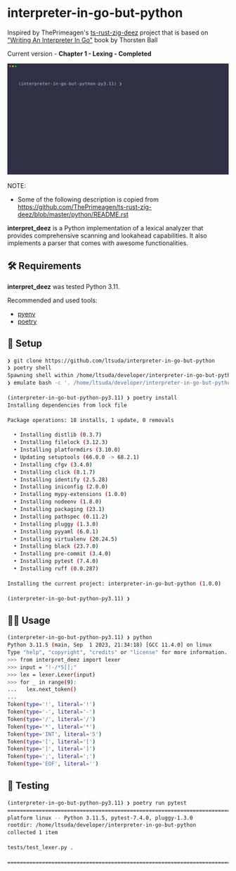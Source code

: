 # interpreter-in-go-but-python

Inspired by ThePrimeagen's [ts-rust-zig-deez](https://github.com/ThePrimeagen/ts-rust-zig-deez) project that is based on ["Writing An Interpreter In Go"](https://interpreterbook.com/) book by Thorsten Ball

Current version - **Chapter 1 - Lexing - Completed**

![repl](assets/repl.gif)

NOTE:

- Some of the following description is copied from https://github.com/ThePrimeagen/ts-rust-zig-deez/blob/master/python/README.rst

**interpret_deez** is a Python implementation of a lexical analyzer that provides comprehensive scanning and lookahead capabilities. It also implements a parser that comes with awesome functionalities.

## 🛠️ Requirements

**interpret_deez** was tested Python 3.11.

Recommended and used tools:

- [pyenv](https://github.com/pyenv/pyenv#installation)
- [poetry](https://python-poetry.org/)

## 🚸 Setup

```bash
❯ git clone https://github.com/ltsuda/interpreter-in-go-but-python
❯ poetry shell
Spawning shell within /home/ltsuda/developer/interpreter-in-go-but-python/.venv
❯ emulate bash -c '. /home/ltsuda/developer/interpreter-in-go-but-python/.venv/bin/activate'

(interpreter-in-go-but-python-py3.11) ❯ poetry install
Installing dependencies from lock file

Package operations: 18 installs, 1 update, 0 removals

  • Installing distlib (0.3.7)
  • Installing filelock (3.12.3)
  • Installing platformdirs (3.10.0)
  • Updating setuptools (66.0.0 -> 68.2.1)
  • Installing cfgv (3.4.0)
  • Installing click (8.1.7)
  • Installing identify (2.5.28)
  • Installing iniconfig (2.0.0)
  • Installing mypy-extensions (1.0.0)
  • Installing nodeenv (1.8.0)
  • Installing packaging (23.1)
  • Installing pathspec (0.11.2)
  • Installing pluggy (1.3.0)
  • Installing pyyaml (6.0.1)
  • Installing virtualenv (20.24.5)
  • Installing black (23.7.0)
  • Installing pre-commit (3.4.0)
  • Installing pytest (7.4.0)
  • Installing ruff (0.0.287)

Installing the current project: interpreter-in-go-but-python (1.0.0)

(interpreter-in-go-but-python-py3.11) ❯
```

## 👨‍💻 Usage

```bash
(interpreter-in-go-but-python-py3.11) ❯ python
Python 3.11.5 (main, Sep  1 2023, 21:34:18) [GCC 11.4.0] on linux
Type "help", "copyright", "credits" or "license" for more information.
>>> from interpret_deez import lexer
>>> input = "!-/*5[];"
>>> lex = lexer.Lexer(input)
>>> for _ in range(9):
...   lex.next_token()
...
Token(type='!', literal='!')
Token(type='-', literal='-')
Token(type='/', literal='/')
Token(type='*', literal='*')
Token(type='INT', literal='5')
Token(type='[', literal='[')
Token(type=']', literal=']')
Token(type=';', literal=';')
Token(type='EOF', literal='')
```

## 🧪 Testing

```bash
(interpreter-in-go-but-python-py3.11) ❯ poetry run pytest
======================================================================================== test session starts =========================================================================================
platform linux -- Python 3.11.5, pytest-7.4.0, pluggy-1.3.0
rootdir: /home/ltsuda/developer/interpreter-in-go-but-python
collected 1 item

tests/test_lexer.py .                                                                                                                                                                          [100%]

========================================================================================= 1 passed in 0.02s ==========================================================================================
```
